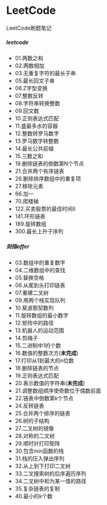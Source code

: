 # LeetCode
LeetCode刷题笔记

##### leetcode
- 01.两数之和
- 02.两数相加
- 03.无重复字符的最长子串 
- 05.最长回文子串
- 06.Z字型变换
- 07.整数反转
- 08.字符串转换整数
- 09.回文数
- 10.正则表达式匹配
- 11.盛最多水的容器
- 12.整数转罗马数字
- 13.罗马数字转整数
- 14.最长公共前缀
- 15.三数之和
- 19.删除链表的倒数第N个节点
- 21.合并两个有序链表
- 26.删除排序数组中的重复项
- 27.移除元素
- 66.加一
- 70.爬楼梯
- 122.买卖股票的最佳时间II
- 141.环形链表
- 189.旋转数组
- 300.最长上升子序列

##### 剑指offer
- 03.数组中的重复数字
- 04.二维数组中的查找
- 05.替换空格
- 06.从尾到头打印链表
- 07.重建二叉树
- 09.用两个栈实现队列
- 10.斐波那契数列
- 11.旋转数组的最小数字
- 12.矩阵中的路径
- 13.机器人的运动范围
- 14.剪绳子
- 15.二进制中1的个数
- 16.数值的整数次方(**未完成**)
- 17.打印从1到最大的n位数
- 18.删除链表的节点
- 19.正则表达式匹配
- 20.表示数值的字符串(**未完成**)
- 21.调整数组顺序使奇数位于偶数前面
- 22.链表中倒数第k个节点
- 24.反转链表
- 25.合并两个排序的链表
- 26.树的子结构
- 27.二叉树的镜像
- 28.对称的二叉树
- 29.顺时针打印矩阵
- 30.包含min函数的栈
- 31.栈的压入弹出序列
- 32.从上到下打印二叉树
- 33.二叉搜索树的后序遍历序列
- 34.二叉树中和为某一值的路径
- 35.复杂链表的复制
- 40.最小的k个数
